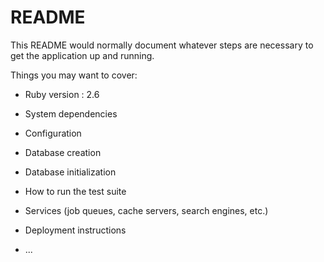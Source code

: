 # README

This README would normally document whatever steps are necessary to get the
application up and running.

Things you may want to cover:

* Ruby version : 2.6

* System dependencies

* Configuration

* Database creation

* Database initialization

* How to run the test suite

* Services (job queues, cache servers, search engines, etc.)

* Deployment instructions

* ...
